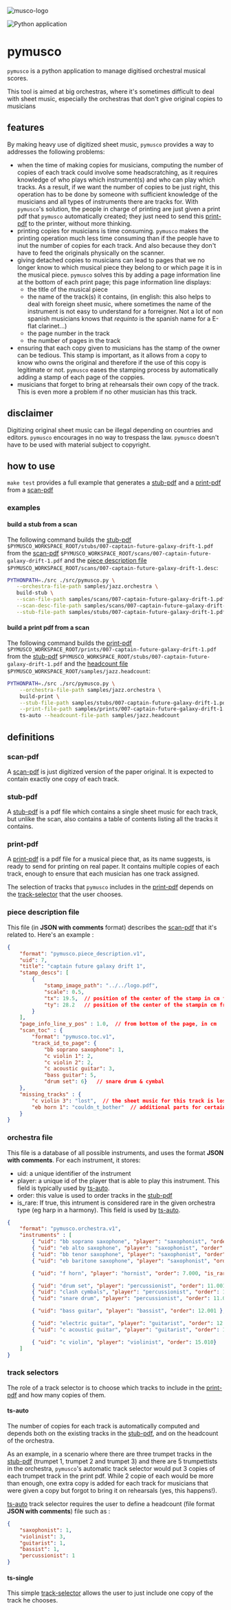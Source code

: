 ![musco-logo](./logo.svg)

![Python application](https://github.com/g-raffy/pymusco/workflows/Python%20application/badge.svg)

# pymusco

`pymusco` is a python application to manage digitised orchestral musical scores.

This tool is aimed at big orchestras, where it's sometimes difficult to deal with sheet music, especially the orchestras that don't give original copies to musicians

## features

By making heavy use of digitized sheet music, `pymusco` provides a way to addresses the following problems:
- when the time of making copies for musicians, computing the number of copies of each track could involve some headscratching, as it requires knowledge of who plays which instrument(s) and who can play which tracks. As a result, if we want the number of copies to be just right, this operation has to be done by someone with sufficient knowledge of the musicians and all types of instruments there are tracks for. With `pymusco`'s solution, the people in charge of printing are just given a print pdf that `pymusco` automatically created; they just need to send this [print-pdf](#print-pdf) to the printer, without more thinking.
- printing copies for musicians is time consuming. `pymusco` makes the printing operation much less time consuming than if the people have to inut the number of copies for each track. And also because they don't have to feed the originals physically on the scanner.
- giving detached copies to musicians can lead to pages that we no longer know to which musical piece they belong to or which page it is in the musical piece. `pymusco` solves this by adding a page information line at the bottom of each print page; this page information line displays:
    - the title of the musical piece
    - the name of the track(s) it contains, (in english: this also helps to deal with foreign sheet music, where sometimes the name of the instrument is not easy to understand for a forreigner. Not a lot of non spanish musicians knows that *requinto* is the spanish name for a E-flat clarinet...) 
    - the page number in the track
    - the number of pages in the track
- ensuring that each copy given to musicians has the stamp of the owner can be tedious. This stamp is important, as it allows from a copy to know who owns the original and therefore if the use of this copy is legitimate or not. `pymusco` eases the stamping process by automatically adding a stamp of each page of the coppies.
- musicians that forget to bring at rehearsals their own copy of the track. This is even more a problem if no other musician has this track.

## disclaimer

Digitizing original sheet music can be illegal depending on countries and editors. `pymusco` encourages in no way to trespass the law. `pymusco` doesn't have to be used with material subject to copyright.


## how to use

`make test` provides a full example that generates a [stub-pdf](#stub-pdf) and a [print-pdf](#print-pdf) from a [scan-pdf](#scan-pdf)

### examples

#### build a stub from a scan

The following command builds the [stub-pdf](#stub-pdf) `$PYMUSCO_WORKSPACE_ROOT/stubs/007-captain-future-galaxy-drift-1.pdf` from the [scan-pdf](#scan-pdf) `$PYMUSCO_WORKSPACE_ROOT/scans/007-captain-future-galaxy-drift-1.pdf` and the [piece description file](#piece-description-file) `$PYMUSCO_WORKSPACE_ROOT/scans/007-captain-future-galaxy-drift-1.desc`:
```bash
PYTHONPATH=./src ./src/pymusco.py \
   --orchestra-file-path samples/jazz.orchestra \
   build-stub \
   --scan-file-path samples/scans/007-captain-future-galaxy-drift-1.pdf \
   --scan-desc-file-path samples/scans/007-captain-future-galaxy-drift-1.desc \
   --stub-file-path samples/stubs/007-captain-future-galaxy-drift-1.pdf
```
#### build a print pdf from a scan

The following command builds the [print-pdf](#print-pdf) `$PYMUSCO_WORKSPACE_ROOT/prints/007-captain-future-galaxy-drift-1.pdf` from the [stub-pdf](#stub-pdf) `$PYMUSCO_WORKSPACE_ROOT/stubs/007-captain-future-galaxy-drift-1.pdf` and the [headcount file](#ts-auto) `$PYMUSCO_WORKSPACE_ROOT/samples/jazz.headcount`:

```bash
PYTHONPATH=./src ./src/pymusco.py \
    --orchestra-file-path samples/jazz.orchestra \
    build-print \
    --stub-file-path samples/stubs/007-captain-future-galaxy-drift-1.pdf \
    --print-file-path samples/prints/007-captain-future-galaxy-drift-1.pdf \
    ts-auto --headcount-file-path samples/jazz.headcount
```

## definitions

### scan-pdf

A [scan-pdf](#scan-pdf) is just digitized version of the paper original. It is expected to contain exactly one copy of each track.

### stub-pdf

A [stub-pdf](#stub-pdf) is a pdf file which contains a single sheet music for each track, but unlike the scan, also contains a table of contents listing all the tracks it contains.

### print-pdf

A [print-pdf](#print-pdf) is a pdf file for a musical piece that, as its name suggests, is ready to send for printing on real paper. It contains multiple copies of each track, enough to ensure that each musician has one track assigned.

The selection of tracks that `pymusco` includes in the [print-pdf](#print-pdf) depends on the [track-selector](#track-selectors) that the user chooses.

### piece description file

This file (in **JSON with comments** format) describes the [scan-pdf](#scan-pdf) that it's related to. Here's an example :

```json
{
    "format": "pymusco.piece_description.v1",
    "uid": 7,
    "title": "captain future galaxy drift 1",
    "stamp_descs": [
        {
            "stamp_image_path": "../../logo.pdf",
            "scale": 0.5,
            "tx": 19.5,  // position of the center of the stamp in cm from left of page
            "ty": 28.2   // position of the center of the stampin cm from bottom of page
        }
    ],
    "page_info_line_y_pos" : 1.0,  // from bottom of the page, in cm
    "scan_toc" : {
        "format": "pymusco.toc.v1",
        "track_id_to_page": {
            "bb soprano saxophone": 1,
            "c violin 1": 2,
            "c violin 2": 2,
            "c acoustic guitar": 3,
            "bass guitar": 5,
            "drum set": 6}   // snare drum & cymbal
    },
    "missing_tracks" : {
        "c violin 3": "lost",  // the sheet music for this track is lost
        "eb horn 1": "couldn_t_bother"  // additional parts for certain countries
    }
}
```

### orchestra file

This file is a database of all possible instruments, and uses the format **JSON with comments**. For each instrument, it stores:
- uid: a unique identifier of the instrument
- player: a unique id of the player that is able to play this instrument. This field is typically used by [ts-auto](#ts-auto).
- order: this value is used to order tracks in the [stub-pdf](#stub-pdf)
- is_rare: If true, this intrument is considered rare in the given orchestra type (eg harp in a harmony). This field is used by [ts-auto](#ts-auto).

```json
{
    "format": "pymusco.orchestra.v1",
    "instruments" : [
        { "uid": "bb soprano saxophone", "player": "saxophonist", "order": 5.000 },
        { "uid": "eb alto saxophone", "player": "saxophonist", "order": 5.001 },
        { "uid": "bb tenor saxophone", "player": "saxophonist", "order": 5.002 },
        { "uid": "eb baritone saxophone", "player": "saxophonist", "order": 5.003 },

        { "uid": "f horn", "player": "hornist", "order": 7.000, "is_rare": true },

        { "uid": "drum set", "player": "percussionist", "order": 11.001 },
        { "uid": "clash cymbals", "player": "percussionist", "order": 11.002 },  // aka concert cymbals, cymbales frappees : https://en.wikipedia.org/wiki/Clash_cymbals
        { "uid": "snare drum", "player": "percussionist", "order": 11.007 },

        { "uid": "bass guitar", "player": "bassist", "order": 12.001 },  // other names : Bass, electric bass guitar, electric bass

        { "uid": "electric guitar", "player": "guitarist", "order": 12.002 },
        { "uid": "c acoustic guitar", "player": "guitarist", "order": 12.003 },

        { "uid": "c violin", "player": "violinist", "order": 15.010}
    ]
}
```

### track selectors

The role of a track selector is to choose which tracks to include in the [print-pdf](#print-pdf) and how many copies of them.

#### ts-auto

The number of copies for each track is automatically computed and depends both on the existing tracks in the [stub-pdf](#stub-pdf), and on the headcount of the orchestra.

As an example, in a scenario where there are three trumpet tracks in the [stub-pdf](#stub-pdf) (trumpet 1, trumpet 2 and trumpet 3) and there are 5 trumpettists in the orchestra, `pymusco`'s automatic track selector would put 3 copies of each trumpet track in the print pdf. While 2 copie of each would be more than enough, one extra copy is added for each track for musicians that were given a copy but forgot to bring it on rehearsals (yes, this happens!).

[ts-auto](#ts-auto) track selector requires the user to define a headcount (file format **JSON with comments**) file such as :
```json
{
    "saxophonist": 1,  
    "violinist": 3,  
    "guitarist": 1,
    "bassist": 1,
    "percussionist": 1
}
```

#### ts-single

This simple [track-selector](#track-selectors) allows the user to just include one copy of the track he chooses.
